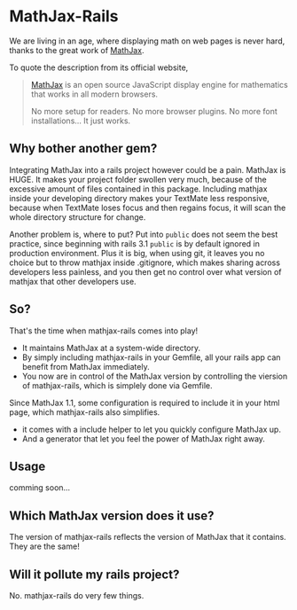 # MathJax-Rails

We are living in an age, where displaying math on web pages is never hard, thanks to the great work of [MathJax](https://github.com/mathjax/MathJax). 

To quote the description from its official website,

  > [MathJax](https://github.com/mathjax/MathJax) is an open source JavaScript display engine for mathematics that works in all modern browsers.
  > 
  > No more setup for readers. No more browser plugins. No more font installations… It just works.

## Why bother another gem?

Integrating MathJax into a rails project however could be a pain. MathJax is HUGE. It makes your project folder swollen very much, because of the excessive amount of files contained in this package. Including mathjax inside your developing directory makes your TextMate less responsive, because when TextMate loses focus and then regains focus, it will scan the whole directory structure for change.

Another problem is, where to put? Put into `public` does not seem the best practice, since beginning with rails 3.1 `public` is by default ignored in production environment. Plus it is big, when using git, it leaves you no choice but to throw mathjax inside .gitignore, which makes sharing across developers less painless, and you then get no control over what version of mathjax that other developers use.

## So?

That's the time when mathjax-rails comes into play!

  * It maintains MathJax at a system-wide directory.
  * By simply including mathjax-rails in your Gemfile, all your rails app can benefit from MathJax immediately.
  * You now are in control of the MathJax version by controlling the viersion of mathjax-rails, which is simplely done via Gemfile.
  
Since MathJax 1.1, some configuration is required to include it in your html page, which mathjax-rails also simplifies.

  * it comes with a include helper to let you quickly configure MathJax up.
  * And a generator that let you feel the power of MathJax right away.

## Usage

comming soon...

## Which MathJax version does it use?

The version of mathjax-rails reflects the version of MathJax that it contains. They are the same!

## Will it pollute my rails project?

No. mathjax-rails do very few things.
